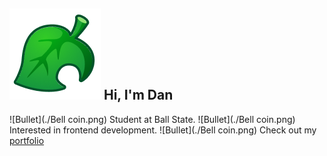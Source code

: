 ## ![AC Leaf](./Leaf.png) Hi, I'm Dan

  ![Bullet](./Bell coin.png) Student at Ball State. 
  ![Bullet](./Bell coin.png) Interested in frontend development.
  ![Bullet](./Bell coin.png) Check out my [portfolio](https://danchepkwony.com)
